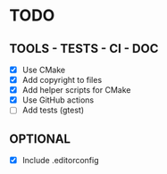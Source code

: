 # TODO

## TOOLS - TESTS - CI - DOC

- [X] Use CMake
- [X] Add copyright to files
- [X] Add helper scripts for CMake
- [X] Use GitHub actions
- [ ] Add tests (gtest)

## OPTIONAL

- [X] Include .editorconfig
